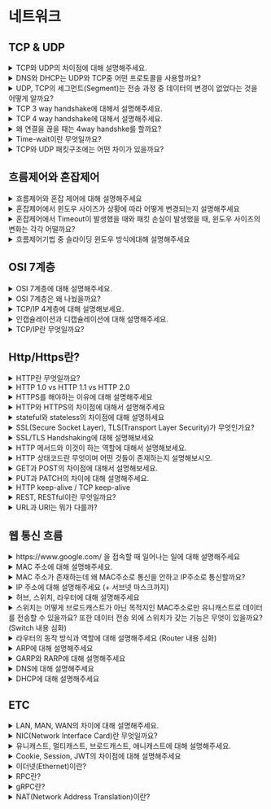 # 네트워크
## TCP & UDP
<details>
<summary>TCP와 UDP의 차이점에 대해 설명해주세요.</summary>

<hr>

- TCP는 Receiver와 Sender사이에 연결을 만들고 해당 연결을 기반으로 데이터를 주고받는 **연결 지향형 프로토콜**이며 UDP는 연결 없이 전송하는 **비연결형 프로토콜**이다.
- TCP는 데이터를 순서대로 보내고 순서대로 수신하는 반면에 UDP는 수신의 순서가 중요하지 않다.
- TCP는 연결의 체증을 제어하기 위해 흐름제어(Flow Control)과 혼잡제어(Congestion Control)을 진행한다. 반대로 UDP는 수행하지 않는다.
- 속도 측면에서는 비연결형인 UDP가 더 빨라서 스트리밍과 같이 연속성이 중요한 서비스에 사용된다. 반면에 TCP는 속도가 느린대신 연결을 맺고 통신을 하기에 신뢰성이 중요한 서비스에 이용한다.

![](img/network/tcp_udp.png)

<hr>
</details>


<details>
<summary>DNS와 DHCP는 UDP와 TCP중 어떤 프로토콜을 사용할까요?</summary>

<hr>

- UDP를 사용한다. 그 이유는 Sender, Receiver사이에 연결을 맺으면 보내고 받는 데이터 크기에 비하여 연결에 드는 비용이 더 크기 때문이다. Root DNS 같은 경우 모든 것들과 TCP로 연결을 맺게 된다면 부담이 너무 크기에 연결 없는 UDP방식을 사용한다.

<hr>
</details>


<details>
<summary>UDP, TCP의 세그먼트(Segment)는 전송 과정 중 데이터의 변경이 없었다는 것을 어떻게 알까요?</summary>

<hr>

각각의 세그먼트는 헤더의 Checksum을 통해 데이터의 변경이 발생했는지 체크를 해준다.

- Sender는 세그먼트의 16-bit로 표현한 Content와 Header필드 값을 더한 다음 1의 보수를 만들어 checksum 필드에 추가한다.
- Receiver는 반대로 Content와 Header의 필드값을 16-bit로 변환 후 더한 값을 1의 보수로 변경한 후 checksum의 필드와 같은지 확인한다. 만약 같다면 데이터 전송 과정에서 문제가 발생하지 않은 것이고, 다르다면 해당 세그먼드는 에러가 담긴 세그먼트로 판단한다.

<hr>
</details>


<details>
<summary>TCP 3 way handshake에 대해서 설명해주세요.</summary>

<hr>

3 way handshake는 TCP통신에서 가상회선을 만드는 단계이다. 회선을 만드는 과정에서는 SYN 패킷과 ACK 패킷을 통해 회선을 만든다. 과정은 아래와 같다.

![Untitled](img/network/3-way-handshake.png)

1. 클라이언트는 서버에 접속을 요청하는 SYN 패킷을 보낸다.
2. 서버는 SYN요청을 받고 클라이언트에게 요청을 수락한다는 ACK 와 SYN flag 가 설정된 패킷을 발송하고 클라이언트가 다시 ACK으로 응답하기를 기다린다.
3. 클라이언트는 서버에게 연결을 맺었다는 ACK을 보내고 이후로부터는 연결이 이루어지게 된다.

<hr>
</details>


<details>
<summary>TCP 4 way handshake에 대해서 설명해주세요.</summary>

<hr>

4 way handshake는 TCP통신에서 가상 회선을 해제하는 단계이다. 과정은 아래와 같다.

![Untitled](img/network/4-way-handshake.png)

1. 클라이언트가 연결을 종료하겠다는 FIN플래그를 전송한다.
2. 서버는 확인메시지(ACK)를 보내고 남은 데이터를 이어서 전송한다.
3. 서버가 통신이 끝났으면 연결이 종료되었다고 클라이언트에게 FIN플래그를 전송한다.
4. 클라이언트는 확인했다는 메시지를 보낸다.

<hr>
</details>


<details>
<summary>왜 연결을 끊을 때는 4way handshke를 할까요?</summary>

<hr>

- Client가 데이터 전송을 마쳐서 연결을 끊으려 하더라도 Server는 아직 보낼 데이터가 남아 있을 수 있기 때문에 일단 FIN에 대한 ACK만 보내고, 데이터를 모두 전송한 후에 자신도 FIN 메세지를 보낸다.

<hr>
</details>


<details>
<summary>Time-wait이란 무엇일까요?</summary>

<hr>

4way handshake에서 Server에서 FIN을 전송하기 전에 전송한 패킷이 Routing 지연이나 패킷 유실로 인한 재전송 등으로 인해 FIN패킷보다 늦게 도착하는 상황이 발생하면 해당 패킷은 Drop되고 데이터는 유실될 것이다. 이러한 현상에 대비하여 Client는 Server로부터 FIN을 수신하더라도 일정시간(디폴트 240초) 동안 세션을 남겨놓고 잉여 패킷을 기다리는 과정을 거치게 되는데 이 과정을 TIME_WAIT 라고 한다.

<hr>
</details>


<details>
<summary>TCP와 UDP 패킷구조에는 어떤 차이가 있을까요?</summary>

<hr>

UDP는 비연결형 통신이라 출발지와 목적지의 Port정보와 UDP 세그먼트의 길이, checksum, data(payload)만을 갖고 있다.

하지만 TCP는 연결형 통신에 데이터간 전송 순서를 보장해야하기에 sequence number, ack number, receive window등 여러 추가 데이터들이 들어간다.

<hr>
</details>

## 흐름제어와 혼잡제어
<details>
<summary>흐름제어와 혼잡 제어에 대해 설명해주세요</summary>

<hr>

흐름제어(Flow Control)는 데이터의 수신자가 송신자가 보내주는 데이터의 양을 **수신자의 버퍼사이즈에 오퍼블로우가 발생하지 않도록 속도를 조절**해주는 방법이다.

전송 속도를 조절하는 방법은 상대방에게 응답을 할 때 TCP header중 하나인 **rwnd**에 **남은 버퍼 사이즈 정보를 추가**해서 보내주고 송신자는 해당 데이터를 보고 in-flight data의 양(전송 속도)을 조절한다.

> receive window를 참고하여 조절한다.
>

혼잡제어(Congestion Control)는 **네트워크 내의 패킷 수가 넘치게 증가하는 혼잡 현상을 방지**하는 방법이다. 즉, 네트워크의 혼잡을 피하기 위해 송신측에서 보내는 데이터의 전송 속도를 강제로 줄이는 작업을 말한다.

송신자는 congestion window를 통해 시간에 따른 네트워크 혼잡도를 판단해 Sending Rate를 변경한다.

> congestion window를 통해 조절한다.
>

Sender TCP window = min(congestion window, receive window)

<hr>
</details>

<details>
<summary>혼잡제어에서 윈도우 사이즈가 상황에 따라 어떻게 변경되는지 설명해주세요</summary>

<hr>

혼잡제어는 기본적으로 Window size를 **AIMD**(Additive Increase, Multiplicative Decrease)방식으로 전송이 성공적으로 진행되면 1씩 증가, 실패하면 절반으로 감소하는 방식으로 진행됩니다. 하지만 초기에는 window size를 1씩 증가시키면 최적점으로 가기까지 너무 오랜 시간이 걸려 Slow Start라고 전송이 성공적으로 진행될 시 2배씩 증가하도록 합니다. 2배씩 증가를 하며 손실이 발생하면 그 때부터 AIMD방식으로 손실이 발생했을 때는 2분의 1, 성공하였을 때는 1씩 증가시킵니다.

<hr>
</details>

<details>
<summary>혼잡제어에서 Timeout이 발생했을 때와 패킷 손실이 발생했을 때, 윈도우 사이즈의 변화는 각각 어떨까요?</summary>

<hr>

Timeout은 네트워크 상에 심각한 혼잡이라고 판단하여 Window size를 0으로 줄인 후, 다시 Slow Start를 통해 exponential하게 증가시킵니다. 반면에 패킷 손실의 경우는 AIMD의 방식대로 Window size를 절반으로 줄입니다.

> Timeout이 발생하여 window size를 0으로 줄인 후 Slow Start를 할 경우, 손실이 발생하기까지 window size를 2배 증가시키는 것이 아니라 Timeout이 발생한 지점의 절반 지점까지만 Exponential하게 2배씩 증가한다. 이를 **Congestion Avoidance**라고 한다.
>

<hr>
</details>

<details>
<summary>흐름제어기법 중 슬라이딩 윈도우 방식에대해 설명해주세요</summary>

<hr>

네트워크 상태가 안 좋으면 패킷 유실 가능성이 커지므로 적절한 송신량을 결정해야 하는데 한 번에 데이터를 받을 수 있는 데이터 크기를 윈도우 사이즈(window size)라고 하며 네트워크 상황에 따라 이 윈도우 사이즈를 조절하는 것을 슬라이딩 윈도우(sliding window)라고 한다.

- 슬라이딩 윈도우 프로토콜은 흐름제어를 위한 프로토콜 중 가장 많이 사용된다.
- Stop-and-wait 방식에서는 ack을 받고 나서 다음 프레임을 전송해야하여 비효율적인데 **슬라이딩 윈도우에서는 송신자가 보낸 프레임에 대한 ack을 받지 않더라도 윈도우 내에 있는 다른 프레임을 전송할 수 있다는 이점이 있다.**
- **슬라이딩 윈도는 데이터가 전송되었는지에 대한 확인 응답(ACK)이 수신될 때마다 윈도우의 범위를 이동시키기에 슬라이딩 윈도우라고 부른다.**

- 수신을 처리하고 프레임 재전송을 하는 방법에 따라 GO-BACK-N 과 Selective Retransmission으로 나뉘게 된다.
    - GO-BACK-N
        - 윈도우 내에서 오류가 발생한 프레임 이후의 패킷은 모두 버리고 재전송하는 방식이다.
        - 1~10까지의 프레임이 있을 때, 6번 프레임에 대한 응답이 오지 않는다면 6~10까지의 프레임을 모두 재전송한다.
    - 선택적 재전송 방식 (Selective Retransmission)
        - GO-BACK-N처럼 모든 패킷을 버리는 것이 아닌, 오류가 발생한 프레임만 선택적으로 재전송하는 방식이다.

### Reference
- [슬라이딩 윈도우 프로토콜 (흐름제어)](https://lordofkangs.tistory.com/58)

<hr>
</details>

## OSI 7계층
<details>

<summary>OSI 7계층에 대해 설명해주세요.</summary>

<hr>

OSI 7 계층은 네트워크 프로토콜이 통신하는 구조를 7개의 계층으로 분리하여 각 계층간 상호 작동하는 방식이다.

계층으로는 물리계층, 데이터링크 계층, 네트워크 계층, 전송 계층, 세션 계층, 표현 계층, 응용 계층으로 나뉘게 된다.

- 과거에는 통신용 규약이 표준화되지 않아 각 벤더에서 별도로 개발했기에 호환되지 않는 시스템이나 애플리케이션이 많았고 통신이 불가능했다. 이를 하나의 규약으로 통합하려는 노력이 현재 OSI 7계층으로 남아있다.

> OSI 7계층은 네트워크 동작을 이해하기에 좋지만 현재 대부분의 프로토콜은 TCP/IP 프로토콜 스택 기반으로 되어있다.

- 복잡한 데이터 전송 과정을 OSI 7계층으로 나누어보면 이해하기 쉽다.
- 계층별로 표준화된 프로토콜 템플릿을 통해 네트워크 프로토콜을 전부 개발하는 대신 계층별로 프로토콜을 개발해 네트워크 구성 요소들을 모듈화 할 수 있다.
- OSI 7계층은 계층의 역할과 목표에 따라 크게 2계층으로 나눌 수 있다.
    - 1~4계층: 데이터 플로 계층(Data Flow Layer) / 하위 계층(Lower Layer)
        - 상대방에게 데이터를 잘 전달하는 역할을 갖고 있다.
    - 5~7계층: 애플리케이션 계층(Application Layer) / 상위 계층(Upper Layer)

### 1계층 - 물리 계층

- 물리적 연결과 관련된 정보를 정의한다.
- 주로 전기 신호를 그대로 잘 전달하는 것이 목적이라 전기 신호가 1계층 장비에 들어오면 전기 신호를 재생성해서 내보낸다.
- 1계층 장비는 주소의 개념이 없어 전기 신호가 들어온 포트를 제외하고는 모든 포트에 같은 전기 신호를 전송한다.
- 주요 장비: 허브(Hub), 리피터(Repeater), 케이블(Cable), 커넥터(Connector), 트랜시버(Transeiver), 탭(TAP)
- 주요 프로토콜: RS-232, RS-449, C.35, S 등의 케이블
- PDU: **Bits**

> PDU → Prodocol Data Unit


### 2계층 - 데이터 링크 계층

- 전기 신호를 모아 우리가 알아볼 수 있는 데이터 형태로 처리한다.
- 주소 정보(**MAC**)를 정의하고 정확한 주소로 통신이 되도록 하는데 초점이 맞춰져 있다.

  > MAC 주소를 의미하는 NIC(Network Interface Card)는 2계층 구성요소이다.

- 1계층과 다르게 주소의 개념이 있어 출발지와 도착지 주소를 확인하고 자신에게 보낸 것이 맞는지에 대해 검사한 후 데이터 처리를 수행한다.
- 전기 신호를 모아 데이터 형태로 처리하여 데이터에 대한 에러를 탐지하거나 고치는 역할을 수행할 수 있다.
    - 이더넷 기반 네트워크의 2계층에서는 에러 탐지 역할만 수행한다.
- 주요 장비: **스위치, 브릿지, 네트워크 카드**
- 주요 프로토콜: IEEE 802.2, FDDI
- PDU: **Frames**

### 3계층 - 네트워크 계층

- 논리적 주소인 IP가 정의된다.
- 3계층 장비인 라우터는 네트워크 주소 정보(IP)를 이용해 IP 주소를 이해할 수 있고 IP주소를 사용해 최적의 경로를 찾아 해당 경로로 패킷을 전송하는 역할을 한다.
- 주요 장비: **라우터, L3 스위치**
- 주요 프로토콜: **ARP, IPv4, IPv6, NAT, IPSec, VRRP, 라우팅 프로토콜**
- PDU: **Packets**

### 4계층 - 트랜스포트 계층

- 1,2,3계층은 신호와 데이터를 올바른 위치로 보내고 실제 신호를 잘 만들어 보는데 집중하였다면 4계층은 실제로 해당 데이터들이 정상적으로 잘 보내지도록 확인하는 역할을 한다.
- 패킷이 유실되거나 순서가 바뀌었을 때 바로잡아주는 역할을 담당한다.
- 주요 장비: **로드 밸런서, 방화벽**
- 주요 프로토콜: **TCP, UDP**, SCTP, DCCP, AH, AEP
- PDU: **Segments**

### 5계층 - 세션 계층

- 양 끝단의 응용 프로세스가 연결을 성립하도록 도와주고 연결이 안정적으로 유지되도록 관리하며 작업 완료 후에는 연결을 끊는 역할을 한다.
- TCP/IP 세션을 만들고 없애는 책임을 진다.
- 에러로 중단된 통신에 대한 에러 복구와 재전송도 수행한다.
- 주요 프로토콜: L2TP, PPTP, NFS, RPC, RTCP, SIP, SSH
- PDU: Datas

### 6계층 - 표현 계층

- 표현 방식이 다른 애플리케이션이나 시스템 간 통신을 돕기 위해 하나의 통일된 구문 형식으로 변환시키는 기능을 수행한다.
- 사용자 시스템의 응용 계층에서 데이터의 형식상 차이를 다루는 부담을 줄여준다.
- 번역기나 변환기 역할을 수행한다.
- MIME 인코딩, 암호화, 압축, 코드 변환과 같은 동작이 이루어진다.
- 주요 프로토콜: **TLS, SSH**, AFP
- PDU: Datas

### 7계층 - 애플리케이션 계층

- 애플리케이션 프로세스를 정의하고 애플리케이션 서비스를 수행한다.
- 네트워크 소프트웨어의 UI부분이나 사용자 입출력 부분을 정의한다.
- 주요 프로토콜: **HTTP, SMTP**, SMP, STUN, TFTP, TELNET, FTP
- PDU: Datas

<hr>
</details>

<details>
<summary>OSI 7계층은 왜 나눴을까요?</summary>

<hr>

- 통신이 일어나는 과정을 단계별로 파악할 수 있다.
- 계층이 독립적으로 분리되어 있어 특정 부분에 문제가 발생하면 다른 단계의 장비 및 소프트웨어를 건드리지 않아도 문제가 발생한 단계만 고치면 된다.

<hr>
</details>

<details>
<summary>TCP/IP 4계층에 대해 설명해보세요.</summary>

<hr>

- 현대 네트워크는 대부분 TCP/IP와 이더넷으로 이루어져있다.
- 실용성에 중점을 두고 개발되었다.
- OSI 7계층과 다르게 4계층으로 구분되어 있다.

![](img/network/tcp_ip_4layer.png)

<hr>
</details>

<details>
<summary>인캡슐레이션과 디캡슐레이션에 대해 설명해주세요.</summary>

<hr>

![Untitled](img/network/encapsulation.png)

**인캡슐레이션(Encapsulation)**

- 상위 계층에서 하위 계층으로 데이터를 보내면 물리 계층에서 전기 신호 형태로 네트워크를 통해 신호를 보내는 과정을 의미한다.
    - 상위 계층에서 내려오며 OSI 7계층을 기준으로 4, 3, 2 계층은 각각 네트워크 전송에 있어 자신이 필요한 정보를 헤더에 붙여서 보낸다.
    - 헤더에 붙이는 정보는 우리가 알아볼 수 있는 문자가 아닌 미리 정의된 비트 단위로 쓴다.

**디캡슐레이션(Decapsulation)**

- 하위 계층에서 상위 계층으로 데이터를 보내는 과정을 의미한다.
    - 상위 계층으로 디캡슐레이션하면서 각각 계층에서 추가된 헤더를 벗겨내며 정보를 확인한다.

📌 헤더에 아래의 정보는 반드시 포함되어 있어야 한다.

- **현재 계층에서 정의하는 정보**
    - 4계층의 목적은 큰 데이터를 잘 분할하고 받는 쪽에서 잘 조립하는 것이다. 시퀀스, 애크 번호와 같이 데이터의 순서와 누락된 패킷이 없는지 확인하는데 필요한 정보를 헤더에 적어 넣는다.
    - 3계층 헤더에는 3계층에서 정의하는 논리적인 주소인 **출발지, 도착지 IP 주소**를 헤더에 적어둔다.
    - 2계층은 MAC 주소를 정의하는데 3계층처럼 2계층도 **출발지, 도착지 MAC 주소** 정보를 헤더에 넣습니다.
- **상위 프로토콜 지시자**

  > 인캡슐레이션 과정에서는 상위 프로토콜이 많아도 문제가 없지만 디캡슐레이션하는 목적지 쪽에서는 헤더에 아무 정보가 없으면 어떤 상위 프로토콜로 올려보내 줘야 할지 결정할 수 없다. 그래서 헤더에 상위 프로토콜 지지자는 필수적으로 기재해야 한다.
  >

  > 각 계층마다 상위 프로토콜 지지자를 갖고 있지만 이름이 달라 4계층은 포트 번호(Port Number), 3계층은 프로토콜 번호(Protocol Number), 2계층은 이더 타입(Ether type)이라고 부른다.
  >
  > - 포트번호는 4계층 헤더에 기재되었지만 애플리케이션 계층에서 프로토콜 종류를 나타내주는 정보이다.

<hr>
</details>


<details>
<summary>TCP/IP란 무엇일까요?</summary>

<hr>

TCP/IP는 **인터넷 프로토콜 스위트**로 온라인상의 안전하고 효율적인 데이터 전송의 필수 요건을 정의한다.

> 인터넷 프로토콜 스위트(Internet Protocol Suite)는 인터넷에서 컴퓨터들이 서로 정보를 주고받는데 쓰이는 통신규약(프로토콜)의 모음이다.
>

> 인터넷 프로토콜 중 TCP와 IP가 가장 많이 쓰이기 때문에 TCP/IP 프로토콜 슈트라고 불린다. (거의 현대 네트워크의 대부분이 TCP/IP와 이더넷으로 이루어져있다.)
>

TCP/IP는 패킷 통신 방식의 인터넷 프로토콜인 IP (인터넷 프로토콜)와 전송 조절 프로토콜인 TCP (전송 제어 프로토콜)로 이루어져 있다. IP는 패킷 전달 여부를 보증하지 않고, 패킷을 보낸 순서와 받는 순서가 다를 수 있다. TCP는 IP 위에서 동작하는 프로토콜로, 데이터의 전달을 보증하고 보낸 순서대로 받게 해준다. HTTP, FTP, SMTP 등 TCP를 기반으로 한 많은 수의 애플리케이션 프로토콜들이 IP 위에서 동작하기 때문에, 묶어서 TCP/IP로 부르기도 한다.

즉, TCP/IP를 사용한다는 것은 송신자가 수신자에게 IP 주소를 사용하여 데이터를 전달하고 해당 전송의 신뢰성은 TCP를 통해 유지하게 된다.

### OSI와 비교

두 모델은 관련은 있으나 서로 완전히 들어맞지는 않는다.

가장 큰 차이는 계층의 수다. OSI 7계층과 다르게 4계층으로 구분되어 있다.

![Untitled](img/network/tcp-ip.png)

### Reference
- [https://aws-hyoh.tistory.com/entry/TCPIP-쉽게-이해하기](https://aws-hyoh.tistory.com/entry/TCPIP-쉽게-이해하기)

<hr>
</details>

## Http/Https란?
<details>
<summary>HTTP란 무엇일까요?</summary>

<hr>

- 서버/클라이언트 모델을 따라 데이터를 주고받기 위한 프로토콜이다.
- 인터넷 상에서 하이퍼텍스트를 교환하기 위해 **통신규약으로 80포트를 사용**하고 있다.
- OSI 7계층 중에서는 **7계층인 애플리케이션 레벨**에 속하며 TCP/IP위에서 작동한다.
- 상태를 갖고 있지 않은 **Stateless 프로토콜**이며 Method, Path, Version, Header, Body 등으로 구조가 구성되어 있다.

<hr>
</details>

<details>
<summary>HTTP 1.0 vs HTTP 1.1 vs HTTP 2.0</summary>

<hr>

### HTTP 1.0

- 브라우저에 친화적인 프로토콜이다.
- Method: GET, HEAD, POST
- Connection 특성: 응답 직후 종료

> Connection을 응답 직후에 닫기 때문에 각각의 요청마다 새로운 연결을 열고 닫으며 불필요한 3-way handshaking을 하게 된다.


### HTTP 1.1

- 오늘날 가장 많이 사용되는 HTTP 버전이다.
- 영구 및 `파이프 라인` 연결, 압축/압축 해제, 가상 호스팅, 캐시 등이 추가되어 응답속도가 빨라지고 대역폭이 절약되는 등 성능 최적화 및 기능 향상되었다.
- Method: GET, HEAD, POST, PUT, DELETE, TRACE, OPTIONS
- Connection 특성: Persistent Connection(지속 연결)
    - 한번 Connection을 맺고 해당 Connection이 열려있다면, Connection을 통해 Request/Response 작업을 진행한다.
    - `HTTP 1.1 Keep-Alive Pipelining`: Pipelining을 사용할 때, client는 여러 request를 response의 응답을 기다리지 않고 보낼 수 있다.
    - `HTTP 1.1 Keep-Alive Multiple Connections`: 클라이언트는 많은 양의 objects를 검색하는 성능을 높이기 위해 TCP 다중 연결을 할 수 있다.

### HTTP 2.0

- HTTP 1.1 프로토콜을 계승하며 성능 향상에 초점을 맞췄다.
    - HTTP 1.1은 Plain Text(평문)을 사용하고 개행으로 구별되었으나 2.0은 바이너리 포맷으로 인코딩된 Message, Frame으로 구성된다.
- Connection: **Multiplexed Streams**
    - 한 Connection으로 동시에 여러 개 메시지를 주고 받을 수 있으며, Response는 순서에 상관없이 stream으로 주고받는다.

### Reference
- [HTTP 프로토콜 1.0 vs 1.1 vs 2.0 비교](https://hirlawldo.tistory.com/106)

<hr>
</details>


<details>
<summary>HTTPS를 해야하는 이유에 대해 설명해주세요</summary>

<hr>

패킷 탈취, 클라이언트 위장할 수 있는 등의 보안문제로부터 사용자와 서비스를 보호해줍니다.

<hr>
</details>

<details>
<summary>HTTP와 HTTPS의 차이점에 대해서 설명해주세요</summary>

<hr>

- HTTP는 따로 암호화 과정을 거치지 않기 때문에 중간에 패킷을 가로챌 수 있고, 수정할 수 있다. 즉, HTTP는 보안에 취약점이 있어 이를 보안하기 위해 HTTPS가 나왔다. HTTPS는 중간에 암호화 계층을 거쳐서 패킷을 암호화한다.
- HTTP는 통신규약으로 80포트를 사용하며 HTTPS는 443포트를 사용한다.
- HTTPS는 대칭키와 비대칭키 암호화를 모두 사용하여 빠른 연산속도와 안정성을 모두 얻고 있다. HTTP와 비교하였을 때는 키의 암호화/복호화 과정이 필요하여 속도가 느리긴하지만 거의 차이를 느끼기 어렵다.

### HTTPS 동작 과정

1. 브라우저(클라이언트)가 서버로 최초 연결을 시도한다.
2. 서버는 인증서(공개키)를 브라우저에게 넘겨준다.
3. 브라우저는 인증서의 유효성을 검사하고 세션키를 발급한다.
4. 브라우저는 세션키를 보관하고 추가로 서버의 공개키로 세션키를 암호화하여 서버로 전송한다.
5. 서버는 개인키로 암호화된 세션키를 복호화하여 세션키를 얻는다.
6. 브라우저와 서버는 동일한 세션키를 공유함으로 데이터를 전달할 때 세션키로 암호화/복호화를 진행한다.

### Reference
- [2022-ConquerCS/HTTP vs HTTPS.md at main · woowacourse-study/2022-ConquerCS](https://github.com/woowacourse-study/2022-ConquerCS/blob/main/2%EC%A3%BC%EC%B0%A8/%EB%A0%89%EC%8A%A4/HTTP%20vs%20HTTPS.md)

<hr>
</details>


<details>
<summary>stateful와 stateless의 차이점에 대해 설명하세요</summary>

<hr>

### Stateful

**Statsful**은 서버가 클라이언트의 상태를 보존하여 둘 사이의 상태를 유지하는 것을 의미한다. 대표적으로는 홈페이지 로그인을 하였을 때 서버가 상태를 유지하여 페이지를 이동하여도 로그인이 유지되는 예가 있다. 이때 정보들은 일반적으로 브라우저의 쿠키나 서버의 세션 메모리에 저장한다.

- Stateful은 사용중이던 서버의 사용이 어려워져 다른 서버를 사용해야 할 때 발생한다. 다른 서버를 사용할 경우, 해당 서버에서는 이전에 사용하던 서버에서 갖고 있던 상태값들을 갖고있지 않아서 문제가 발생하게 된다.
- 또한 서버에서 갖고 있을 클라이언트의 정보량(용량)은 한정적일텐데 많은 유저가 몰릴 경우 처리량의 한계를 느낄 수 있다.

> 현업에서는 이러한 클라이언트의 상태 데이터를 따로 캐시 서버(Redis)에 저장하여 이용한다.
>

> 프로토콜로는 TCP가 있다.
>

### Stateless

**Stateless**는 서버가 클라이언트의 상태를 보존하지 않는 관계를 의미한다. 서버는 단순히 요청이 오면 응답을 보내주는 역할만을 수행하며, 상태 관리는 모두 클라이언트에게 위임한다. 즉, 통신에 필요한 모든상태 정보는 클라이언트가 갖고있다가 서버와 통신할 때 해당 정보들을 같이 보내어 통신을 하는 구조이다. 덕분에 Stateful와 다르게 사용중이던 서버의 장애가 발생하였을 때 다른 서버를 이용하여도 문제가 없다.

- 대표적인 Stateless 프로토콜로는 UDP와 HTTP가 있다.
- 스케일 아웃(수평확장)이 유리하다.
- 단점
  - Stateless의 문제점으로는 대표적으로 요청을 할 때마다 자신의 정보를 담아 보내야해서 Stateful보다 많은 데이터가 소모된다는 점이있다.
  - 요청마다 TCP/IP 을 새로 맺어야 함 - 3 way handshake 시간이 추가됨.
  - 단적인 예로는 페이지 로딩을 위해 html, js, css 등의 파일을 로드할 때 N번의 3way handshaking이 필요했다.
  - 지금은 http 지속 연결(Persistent Connections)로 문제 해결

### Reference
- [[WEB] 🌐 Stateful / Stateless 차이 💯 정리](https://inpa.tistory.com/entry/WEB-%F0%9F%93%9A-Stateful-Stateless-%EC%A0%95%EB%A6%AC)

<hr>
</details>


<details>
<summary>SSL(Secure Socket Layer), TLS(Transport Layer Security)가 무엇인가요?</summary>

<hr>

HTTPS를 위해 사용되는 **암호화기반의 인터넷 보안 프로토콜**이다. 이는 전달되는 모든 데이터를 암호화하고 사이버 공격도 차단한다.

둘의 차이 SSL은 1996년 이후 업데이트 되지 않고 사라지고 있다. 그렇기에 취약성도 있어 사용 중단을 권장하고 있다. 이를 대체할 것이 바로 TLS이다. TLS는 SSL의 업데이트 버전이다.

<hr>
</details>


<details>
<summary>SSL/TLS Handshaking에 대해 설명해보세요</summary>

<hr>

![Untitled](img/network/ssl-handshaking.png)

1. ***ClientHello(암호화 알고리즘 나열 및 전달)***: 클라이언트가 서버에 연결을 시도하며 전송하는 패킷이다. 자신이 사용가능한 Cyper Suite 목록, SessionID, SSL 프로토콜 버전, Random Byte등을 전달한다.

   > Cipher Suite는 SSL 프로토콜 버전, 인증서 검정, 데이터 암호화 프로토콜, Hash 방식 등의 정보를 담고 있는 존재이다.

2. ***ServerHello(암호화 알고리즘 선택)***:  서버는 클라이언트가 보낸 ClientHello 패킷을 받아 CyperSuite 중 하나를 선택한 후 자신의 SSL 프로토콜 버전 등과 함께 다음 클라이언트에게 보낸다.

   > ClientHello에서 보낸 Cyper Suite는 여러개이지만 ServerHello에서는 서버가 한개만을 선택하여 보내기에 1개의 CyperSuite가 들어있다.

3. ***Server Certificate(인증서 전달)***: Server는 자신의 Server가 발행한 공개키가 들어있는 SSL인증서를 클라이언트에게 전달한다. 클라이언트는 서버가 보낸 CA의 개인키로 암호화된 SSL인증서를 CA에 등록되어있는 공개키를 사용해 복호화한다. 복호화에 성공하면 인증서는 CA가 서명한 것이 맞으니 유효성 검증이 되는 것이다.
    1. ***Server Key Exchange / ServerHello Done***:  서버의 공개키가 SSL 인증서 내부에 없는 경우 서버가 직접 전달하겠다는 뜻으로 공개키가 SSL 인증서 내부에 있을 경우 Server KeyExchange 과정은 생략된다.

       인증서 내부에 서버의 공개키가 있다면 클라이언트가 CA의 공개키를 통해 인증서를 복호화한 후 서버의 공개키를 확보할 수 있다. 그리고 서버가 작업을 마쳤다고 **ServerHelloDone**을 전달한다.

4. ***Client Key Exchange(데이터를 암호화 할 대칭키 전달)***: 클라이언트는 데이터 암호화에 사용할 대칭키를 생성한 후 SSL 인증서 내부에서 추출한 서버의 공개키를 이용하여 암호화한 후 서버에 전달한다. 전달된 대칭키가 SSL Handshaking의 목적이자, 추후 데이터를 암호화할 대칭키이다.
5. ***Client/Server Hello Done(정보 전달 완료)***
6. ***ChangeCipherSpec/ Finished*** : ChangeCiperSpec 패킷은 클라이언트와 서버 모두가 서로에게 보내는 패킷으로 교환할 정보를 모두 교환한 뒤 통신할 준비가 다 되었음을 알리는 패킷이다. 그 후 finish 패킷을 보내어 SSL handshake를 종료한다.

### Reference
- [2022-ConquerCS/TLS, SSL HandShake.md at main · woowacourse-study/2022-ConquerCS](https://github.com/woowacourse-study/2022-ConquerCS/blob/main/2%EC%A3%BC%EC%B0%A8/%EB%A0%89%EC%8A%A4/TLS%2C%20SSL%20HandShake.md)

<hr>
</details>


<details>
<summary>HTTP 메서드와 이것이 하는 역할에 대해서 설명해보세요.</summary>

<hr>

HTTP 메소드는 `클라이언트가 웹 서버에게 사용자 요청의 목적이나 종류를 알리는 수단`이다.

- `GET` : 리소스 조회
- `POST` : 요청 데이터 처리, 주로 데이터 등록에 사용
- `PUT` : 리소스를 대체, 해당 리소스가 없으면 생성
- `PATCH` : 리소스를 일부만 변경
- `DELETE` : 리소스 삭제
- `HEAD`: GET과 동일하지만 메시지 부분을 제외하고, 상태 줄과 헤더만 반환
- `OPTIONS`: 대상 리소스에 대한 통신 가능 옵션을 설명(주로 CORS에서 사용)
- `CONNECT`: 대상 자원으로 식별되는 서버에 대한 터널을 설정
- `TRACE`: 대상 리소스에 대한 경로를 따라 메시지 루프백 테스트를 수행

![](img/network/http_method.png)

<hr>
</details>


<details>
<summary>HTTP 상태코드란 무엇이며 어떤 것들이 존재하는지 설명해보시오.</summary>

<hr>

http 상태 코드는 클라이언트가 보낸 요청의 처리 상태를 응답에서 알려주는 기능이다.

- **1xx (Informational)**: 요청이 수신되어 처리중
- **2xx (Successful)**: 요청 정상 처리
- **3xx (Redirection)**: 요청을 완료하려면 추가 행동이 필요
- **4xx (Client Error)**: 클라이언트 오류, 잘못된 문법등으로 서버가 요청을 수행할 수 없음
- **5xx (Server Error)**: 서버 오류, 서버가 정상 요청을 처리하지 못함

<hr>
</details>

<details>
<summary>GET과 POST의 차이점에 대해서 설명해보세요.</summary>

<hr>

- GET: 서버로부터 리소스를 가져오기 위해 사용된다.
- POST: 서버로부터 리소스를 생성/변경하기 위해 사용된다.

**차이**

- GET의 경우 요청에 대해 캐시가 가능하고 POST는 캐시가 불가능하다.
- GET 요청은 멱등하나 POST는 서버에 리소스를 생성/업데이트 하여 멱등하다고 볼 수 없다.

<hr>
</details>


<details>
<summary>PUT과 PATCH의 차이에 대해 설명해주세요.</summary>

<hr>

- `PUT` : 리소스의 **모든 것**을 업데이트 한다.
- `PATCH` : 리소스의 **일부**를 업데이트 한다.

`PUT`은 항상 전체 리소스를 포함하여 요청을 보내어 **멱등성**(같은 요청을 여러번 수행하여도 동일한 결과를 만드는)성질을 갖고 있다.

하지만 반대로 `PATCH`는 변경을 하고싶은 일부 속성만을 변경하기에 상황에 따라 멱등성을 보장할 수도, 보장되지 않을 수도 있다.

대표적인 예시를 들면 `PATCH`요청을 보낼 때, 나이를 30으로 업데이트 하는 요청을 body에 `age:30`과 같이 명시적으로 보낼 경우 멱등성을 보장한다. 하지만 나이를 한 살 올리라는 의미로 `value:1` 의 값을 body에 담아 보낼 경우 요청을 보낼 때마다 결과가 달라 멱등하지 않게 된다.

### Reference
- [[ RESTful API] PUT과 PATCH의 차이 - 멱동성을 보장하는 PUT, 멱등성을 보장하지 않는 PATCH](https://oen-blog.tistory.com/211)

<hr>
</details>


<details>
<summary>HTTP keep-alive / TCP keep-alive</summary>

<hr>

**HTTP keep-alive**

`HTTP keep-alive`는 HTTP의 Persistent Connection을 맺는 기법 중 하나로 `HTTP 1.0+`부터 지원하고 있다. 하지만 해당 옵션은 설계상 여러 문제점(e.g. proxy 문제)이 생기며 `HTTP/1.1`부터는 사용되고 있지 않지만 여전히 많은 웹 애플리케이션에서 사용하고 있다.

> `HTTP/1.1`은 기본적으로 Persistent Connection을 지원하지만 `HTTP/1.0`은 하나의 요청이 끝나면 Connection을 닫는 것이 기본 설정이라 HTTP/1.0에서 지속 커넥션을 사용하려면 특정한 헤더들을 추가해줘야 한다. 그것이 바로 Connection 헤더와 Keep-alive 헤더이다.
>

**TCP의 Keep alive**

3-way handshake를 통해 얻은 세션을 요청에 대한 응답을 하더라도 없애지 않고 계속 유지해주는 기능이다.

![Untitled](img/network/tcp_keepAlive.png)

그림과 같이 TCP Keepalive는 일정 시간이 지나면 연결된 세션이 살아있는지 확인하기 위해 아주 작은 양의 패킷을 하나 보낸다. 패킷은 연결을 유지하기 원하는 쪽에서 보낸다. 패킷을 주고 받은 다음에 타이머는 원점으로 돌아가고 카운트를 진행한다.
최초로 세션이 연결된 다음 `tcp_keepalive_time` 동안 기다린다. 그리고 확인 패킷을 보내게 된다. 확인 패킷에 대한 응답이 오지 않으면 `tcp_keepalive_intv` 간격으로 `tcp_keepalive_probes` 만큼 패킷을 더 보낸다. `tcp_keepalive_probes`의 마지막 패킷에 대해서 응답이 오지 않으면 연결을 끊는다.
TCP Keepalive는 연결된 세션의 재활용 측면에서만 아니라 좀비 커넥션의 삭제에도 도움을 준다.
TCP 연결을 끊으려면 FIN 패킷이 필요하다. 하지만 다양한 이유로 FIN 패킷을 받을 수 없는 상황이 된다면 FIN 을 전달할 수 없어 계속 연결된 것처럼 남아있게 된다. TCP Keepalive 옵션을 사용한다면 일정시간동안 확인 패킷을 보내는 로직을 통해 일정시간 동안 응답이 없다면 연결을 종료하기 때문에 좀비 커넥션을 방지할 수 있다.

> TCP Keep-alive는 두 종단 간의 연결을 유지하기 위함이지만, HTTP keep-alive는 최대 얼마동안 연결을 유지할지 정하는 목적을 갖고 있다.
>

### Reference
- [Keepalive 정리](https://devidea.tistory.com/60)

<hr>
</details>


<details>
<summary>REST, RESTful이란 무엇일까요?</summary>

<hr>

Representational State Transfer(REST)는 API 작동 방식에 대한 조건을 부과하는 소프트웨어 아키텍처이다. REST 아키텍처 스타일을 따르는 API를 REST API라고 한다. 또한 REST 아키텍처를 구현하는 웹 서비스를 RESTful 웹 서비스라고 한다.

> RESTful API라는 용어는 일반적으로 RESTful 웹 API를 나타낸다.
>

REST의 특징은 Uri로 자원을 표시하고, 행위를 Http Method로 표현한다는 특징이 있다.

### REST 아키텍처 스타일의 원칙

- Uniform Interface (균일한 인터페이스)
  - 균일한 인터페이스는 모든 RESTful 웹 서비스 디자인의 기본으로 서버가 표준 형식으로 정보를 전송함을 나타냅니다.
- Stateless (무상태)
  - 클라이언트는 임의의 순서로 리소스를 요청할 수 있으며 모든 요청은 무상태이거나 다른 요청과 분리된다.
- Cacheable (캐시 가능성)
  - RESTful 웹 서비스는 서버 응답 시간을 개선하기 위해 클라이언트 또는 중개자에 일부 응답을 저장하는 프로세스인 캐싱을 지원한다.
- 온디맨드 코드
  - REST 아키텍처 스타일에서 서버는 소프트웨어 프로그래밍 코드를 클라이언트에 전송하여 클라이언트 기능을 일시적으로 확장하거나 사용자 지정할 수 있다.
- 계층화 시스템

### RESTful API의 이점

- **확장성**

  REST API를 구현하는 시스템은 REST가 클라이언트-서버 상호 작용을 최적화하기 때문에 효율적으로 크기 조정할 수 있습니다. 무상태는 서버가 과거 클라이언트 요청 정보를 유지할 필요가 없기 때문에 서버 로드를 제거합니다. 잘 관리된 캐싱은 일부 클라이언트-서버 상호 작용을 부분적으로 또는 완전히 제거합니다. 이러한 모든 기능은 성능을 저하시키는 통신 병목 현상을 일으키지 않으면서 확장성을 지원합니다.

- **유연성**

  RESTful 웹 서비스는 완전한 클라이언트-서버 분리를 지원합니다. 각 부분이 독립적으로 발전할 수 있도록 다양한 서버 구성 요소를 단순화하고 분리합니다. 서버 애플리케이션의 플랫폼 또는 기술 변경은 클라이언트 애플리케이션에 영향을 주지 않습니다. 애플리케이션 함수를 계층화하는 기능은 유연성을 더욱 향상시킵니다. 예를 들어, 개발자는 애플리케이션 로직을 다시 작성하지 않고도 데이터베이스 계층을 변경할 수 있습니다.

- **독립성**

  REST API는 사용되는 기술과 독립적입니다. API 설계에 영향을 주지 않고 다양한 프로그래밍 언어로 클라이언트 및 서버 애플리케이션을 모두 작성할 수 있습니다. 또한 통신에 영향을 주지 않고 양쪽의 기본 기술을 변경할 수 있습니다.

<hr>
</details>


<details>
<summary>URL과 URI는 뭐가 다를까?</summary>

<hr>

URL은 `위치 지정자`, URI는 `식별자`이다.

- URL은 Domain name

<hr>
</details>

## 웹 통신 흐름

<details>
<summary>https://www.google.com/ 을 접속할 때 일어나는 일에 대해 설명해주세요</summary>

<hr>

1. 웹 브라우저에 URL을 입력하고 Enter 키를 누릅니다.
2. 웹 브라우저가 도메인의 IP 주소를 조회합니다. (먼저 캐시를 찾고, 그다음 DNS를 검색합니다.)
  - Local DNS, Root DNS, TLD(Top Level Domain), Authoritative DNS 서버 순으로 탐색
3. 웹 브라우저가 찾은 IP 주소를 기반으로 서버와의 TCP 연결을 시작합니다.

   TCP/IP(Transmission Control Protocol/Internet Protocol)라고 하는 전송 제어 프로토콜을 사용하여 라우터 장비, 인터넷 서비스 제공회사 교환기를 통해 이동되어, 통신 회사간 경로인 라우팅 테이블을 따라서 연결할 IP 주소가 있는 웹 서버를 찾는다.

   > 요즘에는 많은 웹 사이트들이 직접 서버에 연결하기 보다는 콘텐츠 전송 네트워크(CDN)를 사용하여 정적 및 동적 콘텐츠를 웹 브라우저 가까이에 위치 시킨다.
   >

   > CDN은 콘텐츠를 사용자에게 더 가까이 제공하여 사이트의 원본 연결 성능을 개선하는 캐싱 서버의 글로벌 분산 네트워크입니다.
   >

   웹 브라우저가 인터넷에서 서버를 찾으면 웹 서버와 TCP 연결을 설정하고, HTTP를 통해 평문 통신을 시작합니다. 그러나, HTTPS를 사용하는 경우 주고 받는 데이터의 암호화를 위한 TLS (Transport Layer Security) 핸드셰이크라는 추가 과정을 수행한다.

4. 웹 브라우저가 HTTP 요청을 서버로 전송합니다. (필요한 경우, HTTPS 보안 통신이 진행됩니다.)

   웹 브라우저가 서버에 연결되면 통신 규약에 따라 요청을 보낸다.

5. 웹 서버가 요청을 처리하고 응답을 다시 웹 브라우저로 전송합니다.
  - 해당 부분에서는 Spring MVC 동작 과정을 엮어서 설명해도 좋다.
6. 웹 브라우저가 전송 받은 콘텐츠를 렌더링합니다.

<hr>
</details>


<details>
<summary>MAC 주소에 대해 설명해주세요.</summary>

<hr>

MAC(Media Access Control) 주소는 컴퓨터간 데이터를 전송하기 위해 있는 컴퓨터의 물리적 주소이다. 네트워크에 접속하는 모든 장비는 MAC주소라는 **물리적인 주소**가 있어야 해당 주소를 통해 통신할 수 있다. 통신은 일반적으로 논리적 주소인 IP를 기반으로 데이터를 요청/응답을 받는데 IP간 통신을 할 때는 내부적으로 2계층에서 각 라우터의 hop에서 MAC 주소와 MAC 주소 통신의 연속적인 과정을 거치게 된다.

- NIC(Network Interface Card)를 가진 각각의 기기들(컴퓨터, 라우터, 스위치 등)은 제조사가 부여하는 고유 번호인 MAC 주소를 갖고 있다.
- **MAC 주소는 2계층인 데이터 링크 계층**에서 사용된다.
- MAC 주소는 네트워크 장비 제조업체에서 장비를 출하할 때, 제조 업체에 할당된 주소 풀에 있는 주소를 할당한다
    - 제조 업체에 할당된 주소 풀을 **제조사 코드(Vendor Code)**라고 부르며 이는 국제 기구인 IEEE가 관리한다.
    - 생산할 때 하드웨어적으로 정해져 나오므로 **BIA(Burned-In Address)**라고도 부른다.
- MAC 주소는 16진수 12자리의 **48비트**로 표현된다.
    - 48비트는 24비트 단위로 앞 뒤로 구분된다.
    - 앞의 24비트인 **OUI**는 **제조사 코드**가 들어간다.
    - 뒤의 24비트인 **UAA**는 각 제조사에서 자체적으로 할당한다.
- 2계층에서의 동작
    - NIC는 자신의 MAC 주소를 갖고있고 전기 신호가 들어오면 2계층에서 데이터 형태(패킷)으로 변환하여 내용을 구분한 후 도착지 MAC 주소를 확인한다. 이때 도착지 MAC 주소가 자신의 MAC 주소와 다르면 패킷을 폐기한다. 반대로 패킷의 목적지 주소가 자신이거나 브로드캐스트, 멀티캐스트와 같은 그룹 주소이면 처리해야 할 주소로 인지해 패킷 정보를 상위 계층으로 넘겨준다.

PC간 통신을 할 때는 IP주소만을 알고 통신을 하며 거쳐가는 기기들의 MAC주소는 알지 못한다. 우리가 MAC주소를 전달하지 않아도 네트워크단에서 IP주소로 MAC주소를 알아오는 프로토콜이 존재하는데 이를 `ARP`라고 한다.

### Reference
- [맥 어드레스란 무엇인가? IP주소와 맥주소(MAC address) 차이, 맥 주소 확인하는 법 - 네트워크 기초](https://jhnyang.tistory.com/404)

<hr>
</details>


<details>
<summary>MAC 주소가 존재하는데 왜 MAC주소로 통신을 안하고 IP주소로 통신할까요?</summary>

<hr>

MAC 주소는 바로 옆 기기와의 통신에만 사용된다. 거리가 멀리 있는 기기간의 통신을 하게 될 경우 중간에 여러 기기들을 거쳐가야하기에 MAC주소로는 판단할 수 있다.

이를 해결하기 위해 IP주소가 존재한다. 만약 IP 주소 없이 MAC 주소만을 통해 라우팅한다면 각 고유한 주소를 라우팅 테이블에 일일이 입력하면 라우터에 부하가 걸릴 것이다. IP주소는 연속성을 갖기 때문에 IP주소를 다수로 한줄에 지정해줄 수 있으니 편리하다는 이점이 있다.

반대로 IP주소만을 사용할 경우에는 IP주소는 논리적인 주소라 언제든지 변경될 수 있는 특성때문에 문제가 발생할 수 있다. 그리하여 변경되지 않는 물리적 MAC 주소를 같이 사용한다.

<hr>
</details>

<details>
<summary>IP 주소에 대해 설명해주세요 (+ 서브넷 마스크까지)</summary>

<hr>

- IP는 v4, v6 두 체계가 사용되며 IPv4는 32비트, IPv6는 128비트이다.
- IPv4를 표기할 때는 4개의 옥텟(Octet, `.`)이라고 불리는 단위로 나눈다.
- MAC 주소는 16진수로 표현하였지만 IP는 10진수로 표기한다.
- IP 주소는 **네트워크 주소**와 **호스트 주소** 두 부분으로 나뉜다.→ 서브넷 마스크
    - **네트워크 주소** - 호스트들을 모은 네트워크를 지칭하는 주소로 네트워크 주소가 동일한 네트워크를 로컬 네트워크라고 한다.
    - **호스트 주소** - 하나의 네트워크 내에 존재하는 호스트를 구분하기 위한 주소이다.
    - 둘의 구분은 MAC 주소와 다르게 구분하는 경계점이 고정되어 있지 않다.
    - IP주소가 경계점을 고정하지 않은 이유는 **고정 네트워크 주소 체계에 비해 주소를 절약할 수 있다는 장점이 있기 때문**이다. → IP가 많이 필요한 곳이 있고 적게 필요한 곳들이 있어 가변적으로 만들 수 있다.

  > IP주소 체계는 필요한 호스트 IP 개수에 따라 네트워크의 크기를 다르게 할당할 수 있는 클래스(class)개념을 도입했다. A클래스는 1,600만개, B 클래스는 약 6만 5천개, C 클래스는 약 250개의 IP주소를 가질 수 있다. 각각 클래스를 구분하는 것은 네트워크 주소와 호스트 주소의 구분점이 어느 옥텟에 있는지에 따라 나뉘게 되며 이 구분자를 **서브넷 마스크**라고 한다.
  >

  > 클래스 기반의 네트워크 분할 기법은 과거에 사용했던 개념이고 현재는 클래스 기반으로 네트워크를 분할하지 않고 세밀하게 분할하고 할당하기 위해 네트워크 크기에 맞추어 1비트 단위로 네트워크를 상세히 분할한다.
>
- IP 체계에서는 맨 앞의 숫자를 네트워크 주소로, 맨 뒤의 숫자를 브로드캐스트 주소로 사용한다.

### 클래스풀과 클래스리스

앞서 A,B,C 클래스와 같은 클래스 기반의 IP 주소 체계를 클래스풀(classful)이라고 부른다. 초기 IP 주소 체계를 만들 때는 클래스 개념을 도입하여 확장성과 주소 낭비가 적은 최적의 조건을 만들 수 있었다. 하지만 클래스풀 기반의 체계는 낭비되는 IP들이 존재하여 늘어나는 IP 주소를 감당하기에 부족하였다. 이러한 IP 낭비 문제를 해결하기 위해 아래의 3가지 보존, 전환 전략을 만들어냈다.

- 클래스리스, CIDR(Classless Inter-Domain Routing) 기반의 주소 체계
- NAT와 사설 IP 주소
- IPv6

클래스리스 주소체계는 클래스 개념을 적용하지 않은 주소 체계이다. 클래스풀에서는 옥텟을 기준으로 클래스를 구분하였다면 클래스리스는 네트워크와 호스트 주소를 나누기 위해 서브넷 마스크(Subnet Mask)라는 구분자를 사용한다.

> 서브넷 마스크
>
> - 서브넷 마스크는 호스트주소와 네트워크 주소를 구분할 때 사용한다.
> - 2진수 숫자 1은 네트워크 주소, 0은 호스트 주소로 표시한다.
> - 보통은 우리가 편하게 읽기 위해 10진수를 사용해 `255.255.0.0`, `255.255.192.0` 과 같이 표현한다.
> - 비트 단위로 표현한다면 네트워크 주소인 1을 연속적으로 표현하여 `255.255.0.0`의 경우 `/16`으로 `255.255.192.0` 의 경우 `/18`로 표현한다.
> - ex) `102.123.53.231` 주소에 `255.255.0.0` 서브넷 마스크를 사용하는 IP는 네트워크 주소가 `102.123.0.0`이고 호스트 주소가 `0.0.53.231`이 된다. → 주소와 서브넷 마스크를 같이 표현할 경우 `102.123.54.231/16` 으로 표현한다.

<hr>
</details>

<details>
<summary>허브, 스위치, 라우터에 대해 설명해주세요</summary>

<hr>

### 허브 (Hub)

- 거리가 멀어질수록 줄어드는 전기 신호를 재생성해주고 여러대의 장비를 연결할 목적으로 사용된다.
- 1계층에서 동작하는 장비이다.
- 단순히 들어온 신호를 모든 포트로 내보내 네트워크에 접속된 모든 단말이 경쟁하게 되어 전체 네트워크의 성능이 줄어드는 문제가 있고 패킷이 무한 순환해 네트워크 전체를 마비시키는 장애의 원인이 되어 **현재 허브는 거의 사용되고 있지 않다.**

### 스위치 (Switch)

- 허브와 동일하게 여러 장비를 연결하고 통신을 중재하는 장비이다.
    - 내부 동작은 다르나 같은 역할을 하여 허브라는 용어를 공통적으로 사용한다.
- 2계층에서 동작하는 장비이다.
- 허브와 다르게 **MAC 주소를 이해하고 목적지가 연결된 포트로만 전기 신호를 보낸다.**

  > 허브는 모든 포트로 전기 신호를 보내고 스위치는 목적지 MAC 주소를 인지해 목적지로만 전기 신호를 보낸다.
>
- 스위치는 효율이 낮고 네트워크 응답 성능을 보장할 수 없었던 이더넷 네트워크가 성능 보장이 가능한 효율 높은 네트워크 기술로 발전할 수 있게 해줬다.

### 라우터 (Router)

- **정확한 방향으로 패킷이 전송되도록 경로를 지정하고 최적의 경로로 패킷을 포워딩한다.**
- 원격지로 쓸데없는 패킷이 전송되지 않도록 브로드캐스트와 멀티캐스트를 컨트롤하고 불분명한 주소로 통신을 시도할 경우, 이를 버린다.
- 3계층에서 동작하는 장비이다.
- 먼 지역에 위치한 네트워크와 통신하기 위해 만들어졌다.

<hr>
</details>

<details>
<summary>스위치는 어떻게 브로드캐스트가 아닌 목적지인 MAC주소로만 유니캐스트로 데이터를 전송할 수 있을까요? 또한 데이터 전송 외에 스위치가 갖는 기능은 무엇이 있을까요? (Switch 내용 심화)</summary>

<hr>

스위치가 없던 과거 이더넷 네트워크에서는 패킷(프레임)을 전송할 때 서로 경합하여 그로 인해 네트워크의 성능 저하가 컸다. 스위치는 이런 경쟁을 없애고 패킷을 동시에 여러 장비가 서로 간섭 없이 통신하도록 도와준다.

- 스위치는 네트워크 중간에서 패킷을 받아 필요한 곳에만 보내주는 네트워크의 중재자 역할을 한다.
    - 스위치의 핵심 역할은 누가 어느 위치에 있는지 파악하고 통신이 시작되면 알고 있는 위치로 패킷을 정확히 전송하는 것이다. → 이러한 동작은 MAC 주소와 단말이 위치하는 인터페이스 정보(포트)를 매핑한 **MAC 주소 테이블**을 갖고 있어서 가능하다.
- 스위치는 아무런 설정 없이 네트워크에 연결해도 2계층 주소인 MAC 주소를 기반으로 패킷을 전달하는 기본 동작을 수행한다.
- 스위치는 MAC 주소를 인식하고 패킷을 전달하는 기능 외에도 아래의 기능들이 존재한다.
    - 한 대의 장비에서 논리적으로 네트워크를 분리할 수 있는 VLAN 기능
    - 네트워크 루프를 방지하는 스패닝 트리 프로토콜(STP)
    - 그 외에도 다양한 보안 기능과 모니터링에 필요한 여러 기능들이 존재한다.
- 스위치의 동작은 MAC 주소 테이블을 기반으로 하며 패킷의 도착지가 테이블에 있으면 해당 주소가 매핑된 포트로만 패킷을 전송하고, 도착지가 테이블에 없다면 스위치는 전체 포트로 패킷을 전달한다. 스위치의 이러한 동작 방식을 아래의 3가지로 정리할 수 있다.
    - **플러딩 (Flooding)**
        - 테이블에 없는 MAC주소에 요청이 왔을 때 전체 포트로 패킷을 전달하는 것을 플러딩(Flooding)이라고 한다.
        - 스위치는 LAN에서 동작하여 자신의 테이블에 정보가 없더라도 어딘가에 장비가 있을 수 있다고 가정하고 도착지가 테이블에 없다면 전체 포트로 패킷을 전달한다.
    - **어드레스 러닝 (Address Learning)**
        - 스위치는 MAC 주소를 확인하고 원하는 포트로 포워딩하기위해 MAC 주소 테이블을 만들고 유지한다. 이러한 MAC 주소 테이블을 만들고 유지하는 과정을 어드레스 러닝이라고 한다.
    - **포워딩/필터링 (Forwarding/Filtering)**
        - MAC 주소 테이블에서 매칭되는 포트로 패킷을 **포워딩**하고 다른 포트로는 해당 패킷을 **필터링**하여 보내지 않는다.
        - 스위치는 일반적인 유니캐스트에 대해서만 포워딩과 필터링 작업을 수행한다.

<hr>
</details>

<details>
<summary>라우터의 동작 방식과 역할에 대해 설명해주세요 (Router 내용 심화)</summary>

<hr>

라우터는 라우터는 **원격지 네트워크(다른 LAN)와 연결할 때 필수 네트워크 장비이며 네트워크를 구성하는 핵심 장비**로써 ****정확한 방향으로 패킷이 전송되도록 경로를 지정하고 최적의 경로로 패킷을 포워딩하는 역할을 한다. 위의 문장을 통해 라우터의 역할은 크게 2가지인 것을 알 수 있다.

- **경로 지정**: 다양한 경로 정보를 수집해 최적의 경로를 라우팅 테이블에 저장한 후 패킷이 라우터로 들어오면 도착지 IP 주소와 라우팅 테이블을 비교해 최선의 경로로 패킷을 내보낸다.
- **포워딩**: 라우터에 들어오는 패킷의 목적지 IP 주소를 확인하고 자신이 가진 경로 정보를 이용해 패킷을 최적의 경로로 포워딩해준다.
    - 스위치와 다르게 들어온 패킷의 목적지 주소가 라우팅 테이블에 없으면 패킷을 버린다.
    - 현대 네트워크는 이더넷으로 수렴되며 역할이 줄었지만, 과거에는 LAN에서 사용하는 프로토콜과 WAN에서 사용하는 프로토콜이 전혀 달랐다. 서로 통신을 하려면 서로 기술의 전환이 필요했는데 이러한 역할을 라우터가 담당했다.
    - 포워딩 과정에서는 연결된 네트워크가 서로 다른 프로토콜로 구성되어있다면 이를 변환해준다.
        - **라우터에 패킷이 들어오면 2계층까지의 헤더 정보를 벗겨내고 3계층 주소를 확인한 후 2계층 헤더 정보를 새로 만들어 외부로 내보낸다. 이러한 동작을 하며 헤더 값을 변경하며 프로토콜을 변환하게 된다.** → 라우터에서 들어올 때와 나갈 때의 2계층 헤더 정보가 다른 이유!!!

> 스위치는 대표적인 2계층 장비이지만 라우터처럼 3계층에서 동작하는 L3 스위치도 존재한다. 기존에는 라우터는 소프트웨어로 스위치는 하드웨어로 구현하는 형태로 구분하였으나 최근에는 기술 발달로 라우터와 L3스위치를 구분하기는 어렵다.
>

## 라우팅 동작과 라우팅 테이블

라우터는 현대 인터넷에서는 단말부터 목적지까지 모든 경로를 책임지는 것이 아니라 인접한 라우터(넥스트 홉, Next Hop)까지만 경로를 지정하면 인접 라우터에서 최적의 경로를 다시 파악한 후 다음 라우터로 패킷을 포워딩하는 방식으로 동작한다. 이와 같이 네트워크를 한 단계씩 뛰어넘는다는 의미로 홉-바이-홉(Hop-by-Hop)라우팅이라 부른다.

넥스트 홉을 지정할 때는 일반적으로 세 가지 방법을 사용할 수 있다.

- 다음 라우터의 IP를 지정하는 방법 (넥스트 홉 IP 주소)
- 라우터의 나가는 인터페이스를 지정하는 방법
- 라우터의 나가는 인터페이스와 다음 라우터의 IP를 동시에 지정하는 방법

> 라우팅 테이블에 저장하는 데이터
>
> - 목적지 주소
> - 넥스트 홉 IP 주소, 나가는 로컬 인터페이스 (선택 가능)

## 라우팅 (라우터가 경로 정보를 얻는 방법)

라우터가 경로 정보를 얻는 방법은 크게 3가지로 구분할 수 있다.

- 다이렉트 커넥티드(Direct Connected)
    - IP 주소를 입력하며 자연스럽게 인접 네트워크 정보를 얻는 방법
    - 내가 갖고 있는 네트워크
    - IP주소를 입력할 때 사용된 IP주소와 서브넷 마스크로 해당 IP가 속한 네트워크 주소 정보를 알 수 있다. 이 정보로 해당 네트워크에 대한 라우팅 테이블을 자동으로 만드는데, 해당 경로 정보를 다이렉트 커넥티드라고 부른다. 다이렉트 커넥티드로 생성되는 경로 정보는 인터페이스에 IP를 설정하면 자동 생성되는 정보라 강제로 지울 수 없으며 해당 네트워크 설정을 삭제하던가 네트워크 인터페이스가 비활성화되어야만 자동으로 사라진다.
- 스태틱 라우팅(Static Routing)
    - 관리자가 직접 경로 정보를 입력하는 방법
    - 내가 경로를 직접 지정한 네트워크
    - **관리자가 목적지 네트워크와 넥스트 홉을 라우터에 직접 지정**해 경로 정보를 입력하는 것을 스태틱 라우팅이라고 한다. 스태틱 라우팅은 관리자가 변화가 적은 네트워크에서 네트워크를 손쉽게 관리할 수 있는 좋은 방법이지만 큰 네트워크에서는 관리가 어렵다. → 라우팅 너머 다른 라우터의 상태 정보를 파악할 수 없어 라우터 사이의 회선이나 라우터에 장애가 발생하면 장애 상황을 파악하고 대체 경로로 패킷을 보낼 수 없기 때문이다.
- 다이나믹 라우팅(Dynamic Routing)
    - 라우터끼리 서로 경로 정보를 자동으로 교환하는 방법
    - 경로를 전달받은 네트워크
    - 다이나믹 라우팅은 스태틱 라우팅의 단점을 보완해준다. **라우터끼리 자신이 알고 있는 경로 정보나 링크 상태 정보를 교환해 전체 네트워크 정보를 학습**한다. 주기적으로 또는 상태 정보가 변경될 때 라우터끼리 경로 정보가 교환되므로 라우터를 연결하는 회선이나 라우터 자체에 장애가 발생하면 상황을 인지해 대체 경로로 패킷을 포워딩할 수 있다. 관리자의 개입 없이 라우터끼리 정보교환을 하며 장애를 인지하고 트래픽 우회가 가능하여 **대부분의 네트워크에서는 다이나믹 라우팅이 사용된다.**

### 스위칭 (라우터가 경로를 지정하는 방법 = 포워딩)

패킷이 들어와 라우팅 테이블을 참조하고 최적의 경로를 찾아 라우터 외부로 포워딩하는 작업을 스위칭이라고 합니다.

> 2계층 스위치와 이름은 비슷하나 다른 용어이며 3계층 장비인 라우터가 패킷 경로를 지정해 보내는 작업을 말한다.
>

라우터에 요청이 들어왔을 때, 라우팅 테이블에 완전히 매칭되는 정보가 없다면 도착지 IP와 가장 가깝게 매칭되는 경로를 찾기 위해 **롱기스트 프리픽스 매치(Longest Prefix Match)기법**을 이용해 갖고 있는 경로 정보 중 가장 가까운 경로를 선택한다.

> **롱기스트 프리픽스 매치(Longest Prefix Match)**
>
> - 라우터가 패킷을 포워딩할 때 자신이 갖고 있는 라우팅 테이블에서 가장 좋은 항목을 찾는 알고리즘을 의미한다.

라우터는 한 번 스위칭 작업을 수행한 정보는 캐시에 저장하고 뒤에 들어오는 패킷은 라우팅 테이블에서 확인하기 전에 캐시를 먼저 확인한다. → 패킷 네트워크에서 데이터를 보내기 위해 동일한 출발지 IP, 목적지 IP, 포트 번호로 여러 개의 패킷을 연속으로 보내기 때문에 이러한 기술이 유용하다.

<hr>
</details>

<details>
<summary>ARP에 대해 설명해주세요</summary>

<hr>

2계층에서는 MAC 주소를 기반으로 3계층에서는 IP 주소를 기반으로 목적지를 찾는다. 이때 두 주소는 서로 무관하여 이를 연계해주기 위한 매커니즘이 필요하다. 이 작업을 수행하는 프로토콜이 바로 ARP(Address Resolution Protocol)이다.

ARP(Address Resolution Protocol)는 IP 주소를 MAC주소와 매칭 시키기 위한 프로토콜이다. 로컬 네트워크인 **LAN**에서 단말 간 통신을 하기 위해서는 IP주소와 MAC주소가 함께 이용되는데 IP주소를 MAC 주소와 매칭하여 목적지 IP 단말의 MAC 주소까지 제대로 찾아가기 위해 사용한다.

매핑시키는 과정에서는 IP주소와 MAC주소를 일대일 매칭시킨 정보를 정리해둔 ARP Table을 이용한다. 하지만 논리 주소는 언제든지 바뀔 수 있으므로 일정시간동안 통신이 없으면 해당 테이블은 삭제시킨다.

#### ARP 테이블을 만드는 과정

![Untitled](img/network/arp.png)

PC0이 PC2로 데이터를 전송하려한다면 아래와 같은 순서로 동작한다.

1. PC0은 Routing Table을 보고 PC2가 같은 LAN에 속한다는 것을 알아 PC2의 MAC 주소를 알아내기 위해 **ARP Request를 Broadcast**한다.
    - ARP Request는 IP주소에 매칭되는 MAC 주소는 어디인가요?라는 요청이라 보면 된다.
2. Broadcast여서 ARP Request는 같은 LAN에 위치한 모든 노드들이 받게 되고, 타겟 노드인 PC2는 ARP Response를 보내게 된다.
    - PC2가 아닌 노드들은 무시를 한다,
3. PC0은 PC2가 보낸 ARP Response를 받고 ARP Table에 PC2의 IP와 MAC 주소를 적는다.
4. PC2에 데이터를 보내야하는 요청이 들어오면 ARP Table에 기재된 MAC 주소를 이용해 데이터를 보낸다.

> ARP Request를 처음 보낼 때는 목적지의 MAC 주소를 보내서 브로드캐스트를 하지만 ARP Response를 보낼 때는 송신자의 MAC 주소를 알아서 유니캐스트로 보내게 된다.


### Reference
- [ARP 쉽게 이해하기](https://aws-hyoh.tistory.com/entry/ARP-%EC%89%BD%EA%B2%8C-%EC%9D%B4%ED%95%B4%ED%95%98%EA%B8%B0)

<hr>
</details>


<details>
<summary>GARP와 RARP에 대해 설명해주세요</summary>

<hr>

### GARP

- Gratuitous ARP의 약자이다.
- ARP가 상대방의 MAC 주소를 알아내기 위해 사용되었는데 **GARP는 자신의 IP와 MAC 주소를 알릴 목적으로 사용된다.**
- GARP는 로컬 네트워크에 자신의 IP와 MAC 주소를 알릴 목적으로 사용되므로 GARP의 목적지 MAC 주소는 브로드캐스트 MAC 주소를 사용한다.
    - GARP는 대상자 IP 필드에 자신의 IP 주소를 채워서 ARP요청을 보낸다.
- GARP를 사용해 동일 네트워크에 자신의 IP 주소와 MAC 주소를 알리는 이유는 아래와 같다.
    - IP 주소 충돌 감지
        - 여러 이유로 할당받은 IP가 다른 사람들이 사용하고 있을 수 있다. 통신을 할 때 IP 통신이 안 되는 것을 예방하기 위해 GARP를 통해 IP 중복을 체크한다. → GARP의 응답이 오면 중복 IP가 존재하는 것이다.
    - 상대방(동일 서브넷에 있는)의 ARP 테이블 갱신
        - 액티브-스탠바이로 동작하는 Master-Slave DB의 경우, 기존에 WAS는 DB의 MAC주소로 Master DB의 주소를 갖고 있다. 하지만 Master DB가 죽어버리면 Slave DB가 Master DB의 IP 주소를 갖고 Master로 승격하게 되는데 이때, MAC 주소는 변경되게 되는거라 변경된 DB의 MAC 주소를 알려주기 위해 GARP를 통해 테이블 갱신을 해준다.
        - 최근에는 GARP를 이용해 패킷을 가로채는 기법이 많이 사용되어 보안상의 이유나 다른 운영상의 이유로 GARP를 받더라도 ARP 테이블을 갱신하지 않는 단말들이 존재할 가능성이 있어 이런 문제가 발생하지 않는 가상 MAC을 사용하는 HA 솔루션이 사용된다.
    - HA(고가용성) 용도의 클러스터링, VRRP, HSRP
        - 가상 MAC을 사용하는 클러스터링, VRRP, HSRP와 같은 FHRP에서도 GARP가 사용된다.

### RARP

- Reverse ARP의 줄임발이다.
- **IP 주소가 정해져 있지 않은 단말이 IP를 할당해주는 서버에 IP 할당을 요청할 때 사용한다.**
- 과거에 네트워크 호스트의 주소 할당에 사용되었지만 제한된 기능으로 인해 BOOTP와 DHCP로 대체되어 사용되고 있지 않다.

<hr>
</details>

<details>
<summary>DNS에 대해 설명해주세요</summary>

<hr>

웹사이트는 외우기 어려운 IP주소 대신 naver.com과 같은 도메인 네임을 사용한다. 도메인 이름을 사용했을 때 입력한 도메인을 실제 네트워크상에서 사용하는 IP 주소로 바꾸고 해당 IP 주소로 접속하는 과정이 필요하다.이러한 과정, 전체 시스템을 **DNS(Domain Name System)** 라고 한다.

DNS는 Root DNS Server, TLD(Top-Level Domain), Authoritative DNS Server로 계층구조를 이루고 있다.

- **Root DNS Server**: ICAANN이 직접 관리하는 서버로, TLD DNS 서버들의 IP 주소를 보관하고 안내하는 역할을 한다.
- **TLD(Top-Level Domain)**: 도메인 등록기관(Registry)이 관리하는 서버로 Authoritive DNS 서버의 주소를 갖고 안내하는 역할을 한다. 각각의 TLD 서버들은 `.com`, `.kr`, `.net`등에 매칭되는 주소들을 갖고 있다.
    - 예를 들어보면 naver.com으로 요청이 들어왔다면 Root DNS에서 `.com`의 Authoritive DNS서버 주소를 가진 TLD 서버로 넘어온 후, TLD에서는 naver.com에 해당하는 Authoritive DNS 서버 주소를 반환한다.
- **Authoritive DNS Server**: 실제 도메인과 IP 주소의 정보를 갖고 있는 서버이다. 일반적으로 가비아와 같은 호스팅 업체의 **네임서버**가 해당한다.
- **Recursive DNS Server**: 인터넷 사용자가 가장 먼저 접근하는 DNS서버로, `<도메인, IP>`의 쌍을 저장하는 캐시 서버이다. SK/KT/LG와 같은 ISP(통신사) DNS 서버 등이 있다.

### **DNS 동작 과정 전체 예시**

![Untitled](img/network/dns.png)

### Reference
- [DNS란 뭐고, 네임서버란 뭔지 개념정리 | 살살살림](https://gentlysallim.com/dns란-뭐고-네임서버란-뭔지-개념정리/)
- [DNS란? (도메인 네임 시스템 개념부터 작동 방식까지) - 하나몬](https://hanamon.kr/dns%EB%9E%80-%EB%8F%84%EB%A9%94%EC%9D%B8-%EB%84%A4%EC%9E%84-%EC%8B%9C%EC%8A%A4%ED%85%9C-%EA%B0%9C%EB%85%90%EB%B6%80%ED%84%B0-%EC%9E%91%EB%8F%99-%EB%B0%A9%EC%8B%9D%EA%B9%8C%EC%A7%80/)

<hr>
</details>


<details>
<summary>DHCP에 대해 설명해주세요</summary>

<hr>

- DHCP는 ‘Dynamic Host Configuration Protocol(동적 호스트 구성 프로토콜)’의 약자로, 호스트의 IP 주소 및 각종 TCP/IP 프로토콜의 기본 설정을 네트워크에 연결된 장치(클라이언트)에 자동으로 제공해주는 프로토콜을이다. 즉, **네트워크 관리자가 수동으로 할당해야할 IP를 자동으로 일정 기간동안 할당(임대)해주는 역할을 한다.**
- DHCP는 IP주소를 DHCP 서버가 중앙집중식으로 관리하는 클라이언트/서버 모델을 사용한다.
- DHCP 지원 클라이언트는 네트워크 부팅 과정에서 DHCP서버에 IP 주소를 요청하면 주소를 얻을 수 있다.

> 대부분의 가정용 네트워크에서는 라우터가 DHCP서버의 역할을 한다.
>

장점

- **신뢰성 높은 DHCP IP 주소 구성**: DHCP는 동일한 IP 주소를 이용하는 두 명의 사용자 사이의 충돌을 방지하도록 도와준다. 이러한 충돌이 발생하는 경우 두 명의 사용자 모두 인터넷에 연결하지 못하게 된다. DHCP는 자동으로 이러한 충돌을 방지할 수 있다는 장점이 있다.
- **높은 이동성**: DHCP는 높은 이동성을 보장하며 사용자는 네트워크 범위 내에서 어디서든지 모바일 장치를 이용할 수 있다.
- **효율적인 네트워크 관리**: DHCP를 사용하면 별도의 IP 할당 서버가 필요하지 않아 네트워크 관리 효율성이 개선된다.
- **IP 체계의 유연성**: DHCP를 이용하면 최종 사용자에게 지장을 주지 않으면서 IP 주소 체계를 손쉽게 변경할 수 있다.

단점

- DHCP는 아무런 인증 과정을 거치지 않기 때문에 사이버 공격에 취약하다.
- DHCP 서버에 의존되는 네트워크가 만들어지게 된다.
    - DHCP서버가 죽으면 IP할당이 제대로 이루어지지 않는다.

### Reference
- [DHCP의 정의와 DHCP를 이용해야 하는 이유](https://nordvpn.com/ko/blog/what-is-dhcp/)
- [DHCP란?](https://jwprogramming.tistory.com/35)

<hr>
</details>

## ETC

<details>
<summary>LAN, MAN, WAN의 차이에 대해 설명해주세요.</summary>

<hr>

네트워크는 규모와 관리 범위에 따라 LAN, MAN, WAN으로 구분된다.

- LAN(Local Area Network): 사용자 내부 네트워크
- MAN(Metro Area Network): 한 도시 정도를 연결하고 관리하는 네트워크
- WAN(Wide Area Network): 멀리 떨어진 LAN을 연결해주는 네트워크

> 과거에는 각각 사용하는 기술들이 달라 프로토콜이나 전송 기술에 따라 쉽게 구분할 수 있었다. 하지만 최근에는 대부분의 기술이 이더넷으로 통합되며 사용자가 전송 기술을 구분하는게 무의미해져 관리 범위 기준으로 구분한다.
>

### LAN

- 홈 네트워크, 사무실 네트워크와 같이 비교적 소규모의 네트워크를 말한다.
- 먼 거리를 통신할 필요가 없어 스위치와 같이 비교적 간단한 장비로 연결되어 있다.
- 관리 범위에서의 LAN은 자신이 소유한 건물이나 대지에 직접 구축한 선로로 동작시키는 네트워크로 정의할 수 있다.

> 복잡하거나 대규모인 네트워크라도 직접 구축한 네트워크 범위라면 LAN이라고 부른다.
>

### MAN

- 수~수십 km 범위의 한 도시를 네트워크로 연결하는 개념이다.
- LAN이 모여서 MAN이 만들어진다.

### WAN

- 멀리 떨어진 네트워크를 연결하기 위해 사용한다.
- 멀리 떨어진 LAN을 서로 연결하거나 인터넷에 접속하기 위한 네트워크가 해당된다.
- 특별한 경우가 아니면 직접 구축할 수 없는 범위의 네트워크라 대부분 KT, LG, SKB와 같은 통신사 업자로부터 회선을 임대해 사용한다.

<hr>
</details>

<details>
<summary>NIC(Network Interface Card)란 무엇일까요?</summary>

<hr>

- 랜 카드, 네트워크 인터페이스 카드, 네트워크 인터페이스 컨트롤러, 네트워크 카드 등 여러 이름으로 불린다.
- 네트워크 인터페이스 카드는 컴퓨터를 네트워크에 연결하기 위한 하드웨어 장치이다.
- 고성능, 다기능으로 점점 더 진화하고 있다. 단순히 **높은 대역폭을 제공**할 뿐만 아니라 높은 대역폭 처리로 인해 CPU에 부하가 걸리지 않도록 **패킷 생성과 전송을 CPU 도움 없이 독자적으로 처리**한다.
- 일부 NIC에서는 L3스위치 기능이 내장되어 있어 가상화 서버들끼리 연결하는 vSwitch를 가속화하는 기능도 함께 제공한다.
- NIC의 역할
    - 직렬화
        - **전기적 신호**와 **데이터 신호**의 형태를 상호 변환해준다.
        - 네트워크 카드 외부 케이블에서는 전기 신호형태로 데이터가 전송되는데 이러한 상호 변환 작업을 직렬화라고 한다.
    - MAC 주소
        - NIC는 **MAC 주소를 갖고 있다.**
        - 받은 패킷의 도착지 주소가 자신의 MAC 주소가 아니면 폐기하고 자신의 주소가 맞으면 시스템 내부에서 처리하도록 전달한다.
    - 흐름 제어 (Flow Control)
        - 데이터 처리 속도로 인한 데이터 유실 방지를 위해 데이터를 받지 못할 때 상대방에게 통신 중지를 요청한다.

<hr>
</details>

<details>
<summary>유니캐스트, 멀티캐스트, 브로드캐스트, 애니캐스트에 대해 설명해주세요.</summary>

<hr>

### **유니캐스트(Unicast)**

- 1:1 통신
- 출발지와 목적지가 1:1로 통신
- 대부분의 통신은 유니캐스트 방식을 사용한다.

### **브로드캐스트(Broadcast)**

- 1:모든 통신
- 동일 네트워크에 전재하는 모든 호스트가 목적지
- 주로 유니캐스트로 통신하기 전, 상대방의 정확한 위치를 알기 위해 사용된다.

### **멀티캐스트(Multicast)**

- 1:그룹(멀티캐스트 구독 호스트) 통신
- 하나의 출발지에서 다수의 특정 목적지로 데이터 전송
- IPTV와 같은 실시간 방송을 볼 때, 멀티캐스트 통신 방식을 사용한다.

### **애니캐스트(Anycast)**

- 1:1 통신 (목적지는 동일 그룹 내의 1개 호스트)
- 다수의 동일 그룹 중 가장 가까운 호스트에서 응답
    - 주소가 같은 호스트들 중에서 가장 가깝거나 가장 효율적으로 서비스할 수 있는 호스트와 통신하는 방식이다.
- 애니캐스트 게이트웨이 성질을 이용해서 **가장 가까운 DNS 서버를 찾을 때 사용**하거나 가장 가까운 게이트웨이를 찾는 애니캐스트 게이트웨이 기능에 사용하기도 한다.
- IPv4에서는 일부 기능 구현, IPv6은 모두 구현 가능

### 정리

| 타입 | 통신 대상 | 범위 | IPv4 | IPv6 | 예제 |
| --- | --- | --- | --- | --- | --- |
| 유니캐스트 | 1:1 | 전체 네트워크 | O | O | HTTP |
| 브로드캐스트 | 1:모든 | 서브넷 (로컬 네트워크) | O | X | ARP |
| 멀티캐스트 | 1:그룹 | 정의된 구간 | O | O | 방송 |
| 애니캐스트 | 1:1 | 전체 네트워크 | △ | O | 6 to 4 DNS |

<hr>
</details>

<details>
<summary>Cookie, Session, JWT의 차이점에 대해 설명해주세요</summary>

<hr>

Http는 무상태성, 비연결성이라 연결의 정보를 저장하고 있지 않는다. 우리가 웹 서비스를 이용하며 이전의 상태를 이용할 수 있는 것은 Cookie와 Session덕분이다.

### Cookie

- 클라이언트가 웹사이트를 방문할 경우, 사이트가 사용하고 있는 서버를 통해 클라이언트의 브라우저에 설치되는 작은 기록 정보 파일이다.
- Response Header의 `Set-Cookie`필드를 이용한다.
- 클라이언트는 요청을 보낼 때마다, 매번 저장된 쿠키를 Request Header의 `Cookie`필드에 담아 보낸다.

**단점**

- 보안에 취약합니다.
    - 요청 시 쿠키의 값을 그대로 보냅니다.
    - **유출 및 조작 당할 위험이 존재합니다.**
- 쿠키에는 용량 제한이 있어 많은 정보를 담을 수 없습니다.
- 웹 브라우저마다 쿠키에 대한 지원 형태가 다르기 때문에 브라우저간 공유가 불가능합니다.
- 쿠키의 사이즈가 커질수록 네트워크에 부하가 심해집니다.

### Cookie & Session

- 비밀번호 등 클라이언트의 인증 정보를 쿠키가 아닌 서버 측에 저장하고 관리하는 방법이다.
    - 서버는 클라이언트의 로그인 요청에 대한 응답을 작성할 때, 인증 정보는 서버에 저장하고 클라이언트 식별자인 `JSESSIONID`를 쿠키에 담습니다.
    - 이후 클라이언트는 요청을 보낼 때마다, `JSESSIONID` 쿠키를 함께 보냅니다.
    - 서버는 `JSESSIONID` 유효성을 판별해 클라이언트를 식별합니다.

**장점**

- 쿠키를 포함한 요청이 외부에 노출되더라도 세션 ID 자체는 유의미한 개인정보를 담고 있지 않습니다.
- 각 사용자마다 고유한 세션 ID가 발급되기 때문에, 요청이 들어올 때마다 회원정보를 확인할 필요가 없습니다.

**단점**

- 해커가 `JSESSIONID` 중간에 탈취하여 클라이언트인척 위장할 수 있다는 한계가 존재합니다.
- 서버에서 세션 저장소를 사용하므로 요청이 많아지면 서버에 부하가 심해집니다.

### JWT

- JWT(JSON Web Token)란 인증에 필요한 정보들을 암호화시킨 토큰을 의미한다.
- JWT 기반 인증은 쿠키/세션 방식과 유사하게 JWT 토큰(Access Token)을 HTTP 헤더에 실어 서버가 클라이언트를 식별합니다.
- ****Header****(해싱 알고리즘, 토큰 타입)****, Payload****(토큰에 담을 정보)****, Signature****(인코딩된 Header와 Payload를 더한 뒤 비밀키로 해싱하여 생성)
    - Header와 Payload는 단순히 인코딩된 값이기 때문에 제 3자가 복호화 및 조작할 수 있지만, Signature는 서버 측에서 관리하는 비밀키가 유출되지 않는 이상 복호화할 수 없습니다. 따라서 Signature는 토큰의 위변조 여부를 확인하는데 사용됩니다.

**장점**

1. Header와 Payload를 가지고 Signature를 생성하므로 데이터 위변조를 막을 수 있습니다.
2. 인증 정보에 대한 별도의 저장소가 필요없습니다.
3. JWT는 토큰에 대한 기본 정보와 전달할 정보 및 토큰이 검증됬음을 증명하는 서명 등 필요한 모든 정보를 자체적으로 지니고 있습니다.
4. 클라이언트 인증 정보를 저장하는 세션과 다르게, 서버는 무상태가 됩니다.
5. 확장성이 우수합니다.
6. 토큰 기반으로 다른 로그인 시스템에 접근 및 권한 공유가 가능합니다.
7. OAuth의 경우 Facebook, Google 등 소셜 계정을 이용하여 다른 웹서비스에서도 로그인을 할 수 있습니다.
8. 모바일 어플리케이션 환경에서도 잘 동작합니다.

**단점**

1. 쿠키/세션과 다르게 JWT는 토큰의 길이가 길어, 인증 요청이 많아질수록 네트워크 부하가 심해집니다.
2. Payload 자체는 암호화되지 않기 때문에 유저의 중요한 정보는 담을 수 없습니다.
3. 토큰을 탈취당하면 대처하기 어렵습니다.
4. 토큰은 한 번 발급되면 유효기간이 만료될 때 까지 계속 사용이 가능하기 때문입니다.
5. 특정 사용자의 접속을 강제로 만료하기 어렵지만, 쿠키/세션 기반 인증은 서버 쪽에서 쉽게 세션을 삭제할 수 있습니다.

### Reference
- [인증 방식 : Cookie & Session vs JWT](https://tecoble.techcourse.co.kr/post/2021-05-22-cookie-session-jwt/)

<hr>
</details>

<details>
<summary>이더넷(Ethernet)이란?</summary>

<hr>

- 이더넷은 **하나의 인터넷 회선에** 유/무선 통신장비, 공유기, 허브 등을 통해 **다수의 시스템이 랜선 및 통신포트에 연결되어 통신이 가능한 네트워크 구조**를 말한다.

  > Internet과 다른점
  >
  > - Internet은 여러 네트워크를 전세계적으로 연결한 컴퓨터를 의미하지만 이더넷은 Internet내에서 네트워크를 구성하는 방식 중 한 방법이다.
- 이더넷은 OSI 7계층 중 1계층인 물리계층과 2계층인 데이터 링크 계층에서 구성 형식이 정의된다.
- 하나의 이더넷 회선에서 여러 시스템이 동시에 통신할 때 발생하는 충돌을 막기 위해 **CSMA/CD(Carrier Sence Multiple Access/ Collision Detection)** 방식으로 제어를 한다.

### Reference
- [[NW] 🌐 이더넷 이란 무엇인가? 🔌](https://inpa.tistory.com/entry/WEB-🌐-이더넷-이란-무엇인가)

<hr>
</details>

<details>
<summary>RPC란?</summary>

<hr>

- RPC(Remote Procedure Call)이란 원격에 위치한 프로그램을 로컬에 있는 프로그램처럼 사용하는 프로토콜이며 분산 서버 환경에서 노드간 통신을 쉽게 하기 위해 나온 방식이다.
- RPC는 아래의 이미지와 같이 Client와 Server 중간에서 Client가 Server에 메서드 호출을 할 경우, 호출과 결과를 전달해주는 역할을 한다.

  ![Untitled](img/network/rpc.png)

    - Caller(Client) / Callee(Server)
        - Client, Server가 필요한 비즈니스 로직을 실행하는 Layer로 IDL(Interface definition Language)로 작성된다.

          > IDL이란 인터페이스 정의 언어로 XML, JSON, Proto와 같이 정보를 저장하는 규칙이다.
    >
    - Stub
        - **메소드 스텁(method stub)**은 다른 프로그래밍 기능을 대리하는 코드이다. 즉, 실제 코드를 흉내내거나 아직 개발되지 않은 코드를 임시로 대치하는 역할을 수행한다.
        - RPC에서는 Stub Compiler가 IDL 파일을 읽어 원하는 언어로 Stub을 생성한다.
    - RPC runtime
        - Server와 Client를 Building하는 Layer
        - 커뮤니케이션 중 발생한 에러처리도 진행한다.

<hr>
</details>

<details>
<summary>gRPC란?</summary>

<hr>

- Google에서 개발한 RPC(Remote Procedure Call)시스템이다.
- TCP/IP 프로토콜과 HTTP 2.0 프로토콜 사용한다.
- IDL로 protocol buffer를 사용한다.

  > ptoro란?
  >
  > - gRPC에서 사용하는 데이터 형식으로 `.proto`파일을 protocol buffer compiler(protoc)를 이용해 컴파일하며 다양한 언어에서 다양한 데이터 스트림을 통해 데이터를 쉽게 읽고 쓸 수 있다.
  > - JSON과 비교하였을 때, 데이터의 크기가 작아 통신이 빠르고 파싱할 필요도 없다는 장점이 있다.
- RPC의 특성대로 클라이언트의 어플리케이션은 다른 머신에 있는 서버 애플리케이션의 메서드가 마치 로컬 객체인 것처럼 호출할 수 있다.
    - 덕분에 분산 서비스를 쉽게 만들 수 있다.
    - 언어와 상관없이 다른 환경에서 실행이 가능하다.

  ![Untitled](img/network/grpc.png)

- 장점
    - 성능과 문제 개선
        - protocol buffer를 통해 리소스 사용량을 크게 줄여 JSON을 사용할 때보다 네크워크 사용량과 응답 속도를 줄일 수 있다.
    - 서버-클라이언트 Streaming
        - HTTP 2.0의 multiduplex bidirectional streaming 기능 제공한다.
    - 다양한 언어에서 사용이 가능하다.
        - C#, C+, Dart, Go, Java, Kotline, Node, Object-C, PHP, Python, Ruby 지원 (proto3)
- 단점
    - 브라우저에서의 사용이 곤란하다.
        - 브라우저(Client)에서 proto 파일을 가지고 있을 수 없으므로 사실상 사용 불가능
    - 서버의 proto 파일에 변화가 있을 경우, 클라이언트의 proto 파일도 업데이트해줘야 한다.

### Reference
- [gRPC란?](https://hirlawldo.tistory.com/119)

<hr>
</details>

<details>
<summary>NAT(Network Address Translation)이란?</summary>

<hr>

- 인터넷에 접속하지 않거나 NAT(Network Address Translation)을 사용할 경우(공유기나 회사 방화벽을 사용하는 경우) 사설 IP를 사용할 수 있다.
- 사설 IP를 사용하면 인터넷에 직접 접속하지 못하지만 IP를 변환해주는 NAT 장비에서 공인 IP로 변경한 후에 인터넷 접속이 가능하다.
    - 가정의 공유기가 대표적인 NAT이다.

<hr>
</details>
